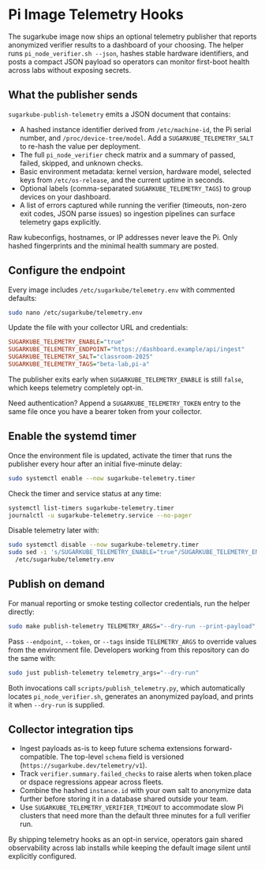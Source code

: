 # Pi Image Telemetry Hooks

The sugarkube image now ships an optional telemetry publisher that reports anonymized verifier
results to a dashboard of your choosing. The helper runs `pi_node_verifier.sh --json`, hashes stable
hardware identifiers, and posts a compact JSON payload so operators can monitor first-boot health
across labs without exposing secrets.

## What the publisher sends

`sugarkube-publish-telemetry` emits a JSON document that contains:

- A hashed instance identifier derived from `/etc/machine-id`, the Pi serial number, and
  `/proc/device-tree/model`. Add a `SUGARKUBE_TELEMETRY_SALT` to re-hash the value per deployment.
- The full `pi_node_verifier` check matrix and a summary of passed, failed, skipped, and unknown
  checks.
- Basic environment metadata: kernel version, hardware model, selected keys from `/etc/os-release`,
  and the current uptime in seconds.
- Optional labels (comma-separated `SUGARKUBE_TELEMETRY_TAGS`) to group devices on your dashboard.
- A list of errors captured while running the verifier (timeouts, non-zero exit codes, JSON parse
  issues) so ingestion pipelines can surface telemetry gaps explicitly.

Raw kubeconfigs, hostnames, or IP addresses never leave the Pi. Only hashed fingerprints and the
minimal health summary are posted.

## Configure the endpoint

Every image includes `/etc/sugarkube/telemetry.env` with commented defaults:

```bash
sudo nano /etc/sugarkube/telemetry.env
```

Update the file with your collector URL and credentials:

```ini
SUGARKUBE_TELEMETRY_ENABLE="true"
SUGARKUBE_TELEMETRY_ENDPOINT="https://dashboard.example/api/ingest"
SUGARKUBE_TELEMETRY_SALT="classroom-2025"
SUGARKUBE_TELEMETRY_TAGS="beta-lab,pi-a"
```

The publisher exits early when `SUGARKUBE_TELEMETRY_ENABLE` is still `false`, which keeps telemetry
completely opt-in.

Need authentication? Append a `SUGARKUBE_TELEMETRY_TOKEN` entry to the same file once you have a
bearer token from your collector.

## Enable the systemd timer

Once the environment file is updated, activate the timer that runs the publisher every hour after an
initial five-minute delay:

```bash
sudo systemctl enable --now sugarkube-telemetry.timer
```

Check the timer and service status at any time:

```bash
systemctl list-timers sugarkube-telemetry.timer
journalctl -u sugarkube-telemetry.service --no-pager
```

Disable telemetry later with:

```bash
sudo systemctl disable --now sugarkube-telemetry.timer
sudo sed -i 's/SUGARKUBE_TELEMETRY_ENABLE="true"/SUGARKUBE_TELEMETRY_ENABLE="false"/' \
  /etc/sugarkube/telemetry.env
```

## Publish on demand

For manual reporting or smoke testing collector credentials, run the helper directly:

```bash
sudo make publish-telemetry TELEMETRY_ARGS="--dry-run --print-payload"
```

Pass `--endpoint`, `--token`, or `--tags` inside `TELEMETRY_ARGS` to override values from the
environment file. Developers working from this repository can do the same with:

```bash
sudo just publish-telemetry telemetry_args="--dry-run"
```

Both invocations call `scripts/publish_telemetry.py`, which automatically locates
`pi_node_verifier.sh`, generates an anonymized payload, and prints it when `--dry-run` is supplied.

## Collector integration tips

- Ingest payloads as-is to keep future schema extensions forward-compatible. The top-level
  `schema` field is versioned (`https://sugarkube.dev/telemetry/v1`).
- Track `verifier.summary.failed_checks` to raise alerts when token.place or dspace regressions
  appear across fleets.
- Combine the hashed `instance.id` with your own salt to anonymize data further before storing it in
  a database shared outside your team.
- Use `SUGARKUBE_TELEMETRY_VERIFIER_TIMEOUT` to accommodate slow Pi clusters that need more than the
  default three minutes for a full verifier run.

By shipping telemetry hooks as an opt-in service, operators gain shared observability across lab
installs while keeping the default image silent until explicitly configured.
